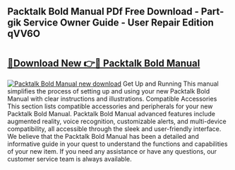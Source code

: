 ## Packtalk Bold Manual PDf Free Download - Part-gik Service Owner Guide - User Repair Edition qVV6O

# <h2><a href="http://cf21130.oget.top/?id=Packtalk+Bold+Manual">🔗Download New 👉🔴 Packtalk Bold Manual</a></h2>

[![Packtalk Bold Manual new download](https://i.imgur.com/5g1atiW.png)](http://cf21130.oget.top/?id=Packtalk+Bold+Manual)
Get Up and Running This manual simplifies the process of setting up and using your new Packtalk Bold Manual with clear instructions and illustrations. Compatible Accessories This section lists compatible accessories and peripherals for your new Packtalk Bold Manual. Packtalk Bold Manual advanced features include augmented reality, voice recognition, customizable alerts, and multi-device compatibility, all accessible through the sleek and user-friendly interface. We believe that the Packtalk Bold Manual has been a detailed and informative guide in your quest to understand the functions and capabilities of your new item. If you need any assistance or have any questions, our customer service team is always available.
